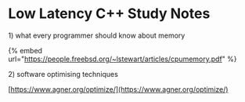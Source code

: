 # Low Latency C++ Study Notes

1\) what every programmer should know about memory 

{% embed url="https://people.freebsd.org/~lstewart/articles/cpumemory.pdf" %}

2\) software optimising techniques

[https://www.agner.org/optimize/](https://www.agner.org/optimize/)



